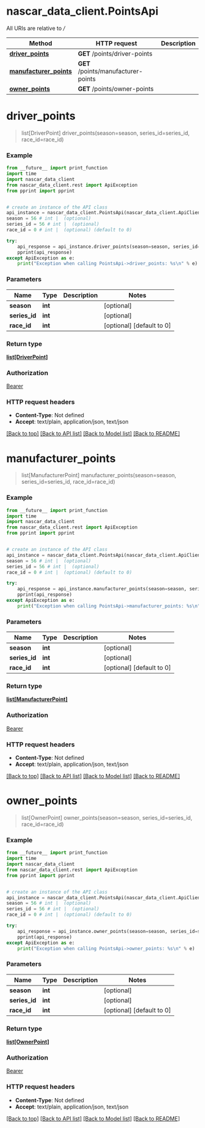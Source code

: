 # nascar_data_client.PointsApi

All URIs are relative to */*

Method | HTTP request | Description
------------- | ------------- | -------------
[**driver_points**](PointsApi.md#driver_points) | **GET** /points/driver-points | 
[**manufacturer_points**](PointsApi.md#manufacturer_points) | **GET** /points/manufacturer-points | 
[**owner_points**](PointsApi.md#owner_points) | **GET** /points/owner-points | 

# **driver_points**
> list[DriverPoint] driver_points(season=season, series_id=series_id, race_id=race_id)



### Example
```python
from __future__ import print_function
import time
import nascar_data_client
from nascar_data_client.rest import ApiException
from pprint import pprint


# create an instance of the API class
api_instance = nascar_data_client.PointsApi(nascar_data_client.ApiClient(configuration))
season = 56 # int |  (optional)
series_id = 56 # int |  (optional)
race_id = 0 # int |  (optional) (default to 0)

try:
    api_response = api_instance.driver_points(season=season, series_id=series_id, race_id=race_id)
    pprint(api_response)
except ApiException as e:
    print("Exception when calling PointsApi->driver_points: %s\n" % e)
```

### Parameters

Name | Type | Description  | Notes
------------- | ------------- | ------------- | -------------
 **season** | **int**|  | [optional] 
 **series_id** | **int**|  | [optional] 
 **race_id** | **int**|  | [optional] [default to 0]

### Return type

[**list[DriverPoint]**](DriverPoint.md)

### Authorization

[Bearer](../README.md#Bearer)

### HTTP request headers

 - **Content-Type**: Not defined
 - **Accept**: text/plain, application/json, text/json

[[Back to top]](#) [[Back to API list]](../README.md#documentation-for-api-endpoints) [[Back to Model list]](../README.md#documentation-for-models) [[Back to README]](../README.md)

# **manufacturer_points**
> list[ManufacturerPoint] manufacturer_points(season=season, series_id=series_id, race_id=race_id)



### Example
```python
from __future__ import print_function
import time
import nascar_data_client
from nascar_data_client.rest import ApiException
from pprint import pprint


# create an instance of the API class
api_instance = nascar_data_client.PointsApi(nascar_data_client.ApiClient(configuration))
season = 56 # int |  (optional)
series_id = 56 # int |  (optional)
race_id = 0 # int |  (optional) (default to 0)

try:
    api_response = api_instance.manufacturer_points(season=season, series_id=series_id, race_id=race_id)
    pprint(api_response)
except ApiException as e:
    print("Exception when calling PointsApi->manufacturer_points: %s\n" % e)
```

### Parameters

Name | Type | Description  | Notes
------------- | ------------- | ------------- | -------------
 **season** | **int**|  | [optional] 
 **series_id** | **int**|  | [optional] 
 **race_id** | **int**|  | [optional] [default to 0]

### Return type

[**list[ManufacturerPoint]**](ManufacturerPoint.md)

### Authorization

[Bearer](../README.md#Bearer)

### HTTP request headers

 - **Content-Type**: Not defined
 - **Accept**: text/plain, application/json, text/json

[[Back to top]](#) [[Back to API list]](../README.md#documentation-for-api-endpoints) [[Back to Model list]](../README.md#documentation-for-models) [[Back to README]](../README.md)

# **owner_points**
> list[OwnerPoint] owner_points(season=season, series_id=series_id, race_id=race_id)



### Example
```python
from __future__ import print_function
import time
import nascar_data_client
from nascar_data_client.rest import ApiException
from pprint import pprint


# create an instance of the API class
api_instance = nascar_data_client.PointsApi(nascar_data_client.ApiClient(configuration))
season = 56 # int |  (optional)
series_id = 56 # int |  (optional)
race_id = 0 # int |  (optional) (default to 0)

try:
    api_response = api_instance.owner_points(season=season, series_id=series_id, race_id=race_id)
    pprint(api_response)
except ApiException as e:
    print("Exception when calling PointsApi->owner_points: %s\n" % e)
```

### Parameters

Name | Type | Description  | Notes
------------- | ------------- | ------------- | -------------
 **season** | **int**|  | [optional] 
 **series_id** | **int**|  | [optional] 
 **race_id** | **int**|  | [optional] [default to 0]

### Return type

[**list[OwnerPoint]**](OwnerPoint.md)

### Authorization

[Bearer](../README.md#Bearer)

### HTTP request headers

 - **Content-Type**: Not defined
 - **Accept**: text/plain, application/json, text/json

[[Back to top]](#) [[Back to API list]](../README.md#documentation-for-api-endpoints) [[Back to Model list]](../README.md#documentation-for-models) [[Back to README]](../README.md)

